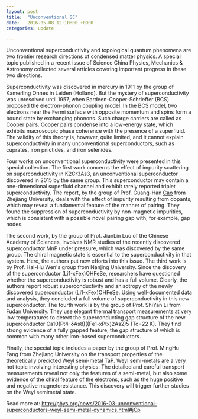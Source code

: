 ```yaml
---
layout: post
title:  "Unconventional SC"
date:   2016-05-08 12:10:00 +0900
categories: update

---
```


Unconventional superconductivity and topological quantum phenomena are two frontier research directions of condensed matter physics. A special topic published in a recent issue of Science China Physics, Mechanics & Astronomy collected several articles covering important progress in these two directions.

Superconductivity was discovered in mercury in 1911 by the group of Kamerling Onnes in Leiden (Holland). But the mystery of superconductivity was unresolved until 1957, when Bardeen-Cooper-Schrieffer (BCS) proposed the electron-phonon coupling model. In the BCS model, two electrons near the Fermi surface with opposite momentum and spins form a bound state by exchanging phonons. Such charge carriers are called as Cooper pairs. Cooper pairs condense into a low-energy state, which exhibits macroscopic phase coherence with the presence of a superfluid. The validity of this theory is, however, quite limited, and it cannot explain superconductivity in many unconventional superconductors, such as cuprates, iron pnictides, and iron selenides.

Four works on unconventional superconductivity were presented in this special collection. The first work concerns the effect of impurity scattering on superconductivity in K2Cr3As3, an unconventional superconductor discovered in 2015 by the same group. This superconductor may contain a one-dimensional superfluid channel and exhibit rarely reported triplet superconductivity. The report, by the group of Prof. Guang-Han [Cao] from Zhejiang University, deals with the effect of impurity resulting from dopants, which may reveal a fundamental feature of the manner of pairing. They found the suppression of superconductivity by non-magnetic impurities, which is consistent with a possible novel pairing gap with, for example, gap nodes.

The second work, by the group of Prof. JianLin Luo of the Chinese Academy of Sciences, involves NMR studies of the recently discovered superconductor MnP under pressure, which was discovered by the same group. The chiral magnetic state is essential to the superconductivity in that system. Here, the authors put new efforts into this issue. The third work is by Prof. Hai-Hu Wen's group from Nanjing University. Since the discovery of the superconductor (Li1-xFex)OHFeSe, researchers have questioned whether the superconductivity is robust and has a full volume. Clearly, the authors report robust superconductivity and anisotropy of the newly discovered superconductor (Li1-xFex)OHFeSe. Using well-documented data and analysis, they concluded a full volume of superconductivity in this new superconductor. The fourth work is by the group of Prof. ShiYan Li from Fudan University. They use elegant thermal transport measurements at very low temperatures to detect the superconducting gap structure of the new superconductor Ca10(Pt4-δAs8)((Fe1-xPtx)2As2)5 (Tc=22 K). They find strong evidence of a fully gapped feature, the gap structure of which is common with many other iron-based superconductors.

Finally, the special topic includes a paper by the group of Prof. MingHu Fang from Zhejiang University on the transport properties of the theoretically predicted Weyl semi-metal TaP. Weyl semi-metals are a very hot topic involving interesting physics. The detailed and careful transport measurements reveal not only the features of a semi-metal, but also some evidence of the chiral feature of the electrons, such as the huge positive and negative magnetoresistance. This discovery will trigger further studies on the Weyl semimetal state.


Read more at: http://phys.org/news/2016-03-unconventional-superconductors-weyl-semi-metal-dynamics.html#jCp


[Cao]:http://journals.aps.org/prx/pdf/10.1103/PhysRevX.5.011013